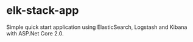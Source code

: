 # elk-stack-app
Simple quick start application using ElasticSearch, Logstash and Kibana with ASP.Net Core 2.0.
